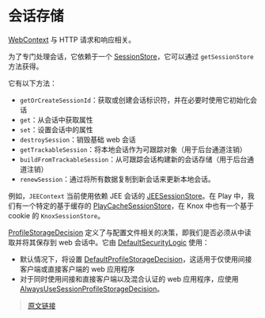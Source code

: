 # 会话存储

[WebContext](/v4.0/web-context.html) 与 HTTP 请求和响应相关。

为了专门处理会话，它依赖于一个 [SessionStore](https://github.com/pac4j/pac4j/blob/master/pac4j-core/src/main/java/org/pac4j/core/context/session/SessionStore.java)，它可以通过 `getSessionStore` 方法获得。

它有以下方法：

- `getOrCreateSessionId`：获取或创建会话标识符，并在必要时使用它初始化会话
- `get`：从会话中获取属性
- `set`：设置会话中的属性
- `destroySession`：销毁基础 web 会话
- `getTrackableSession`：将本地会话作为可跟踪对象（用于后台通道注销）
- `buildFromTrackableSession`：从可跟踪会话构建新的会话存储（用于后台通道注销）
- `renewSession`：通过将所有数据复制到新会话来更新本地会话。

例如，`JEEContext` 当前使用依赖 JEE 会话的 [JEESessionStore](https://github.com/pac4j/pac4j/blob/master/pac4j-jakartaee/src/main/java/org/pac4j/jee/context/session/JEESessionStore.java)。在 Play 中，我们有一个特定的基于缓存的 [PlayCacheSessionStore](https://github.com/pac4j/play-pac4j/blob/master/shared/src/main/java/org/pac4j/play/store/PlayCacheSessionStore.java)，在 Knox 中也有一个基于 cookie 的 `KnoxSessionStore`。

[ProfileStorageDecision](https://github.com/pac4j/pac4j/blob/master/pac4j-core/src/main/java/org/pac4j/core/engine/strategy/ProfileStorageDecision.java) 定义了与配置文件相关的决策，即我们是否必须从中读取并将其保存到 web 会话中。它由 [DefaultSecurityLogic](https://github.com/pac4j/pac4j/blob/master/pac4j-core/src/main/java/org/pac4j/core/engine/DefaultSecurityLogic.java) 使用：

- 默认情况下，将设置 [DefaultProfileStorageDecision](https://github.com/pac4j/pac4j/blob/master/pac4j-core/src/main/java/org/pac4j/core/engine/strategy/DefaultProfileStorageDecision.java)，这适用于仅使用间接客户端或直接客户端的 web 应用程序
- 对于同时使用间接和直接客户端以及混合认证的 web 应用程序，应使用 [AlwaysUseSessionProfileStorageDecision](https://github.com/pac4j/pac4j/blob/master/pac4j-core/src/main/java/org/pac4j/core/engine/strategy/AlwaysUseSessionProfileStorageDecision.java)。

> [原文链接](https://www.pac4j.org/4.0.x/docs/session-store.html)
